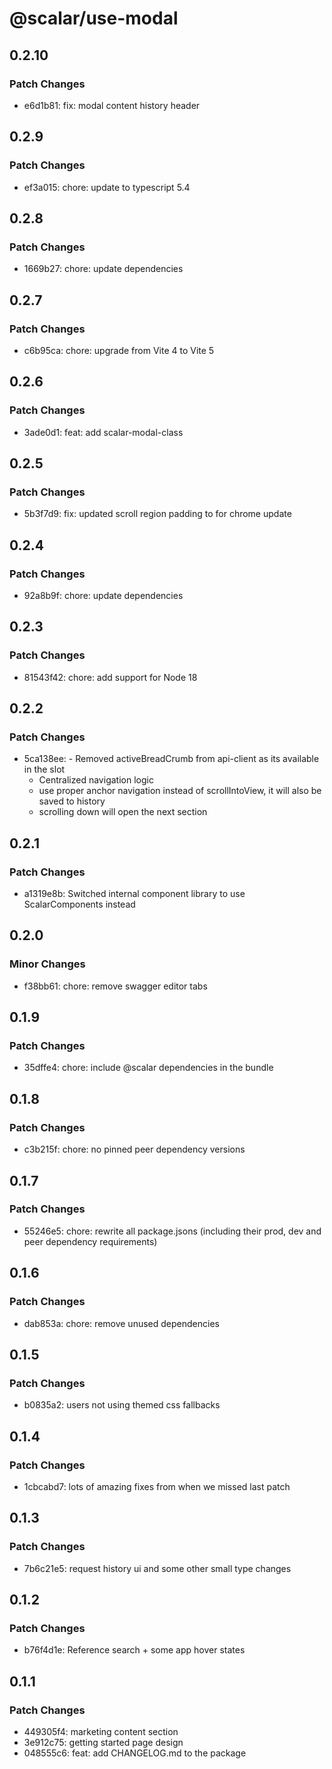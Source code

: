 # @scalar/use-modal

## 0.2.10

### Patch Changes

- e6d1b81: fix: modal content history header

## 0.2.9

### Patch Changes

- ef3a015: chore: update to typescript 5.4

## 0.2.8

### Patch Changes

- 1669b27: chore: update dependencies

## 0.2.7

### Patch Changes

- c6b95ca: chore: upgrade from Vite 4 to Vite 5

## 0.2.6

### Patch Changes

- 3ade0d1: feat: add scalar-modal-class

## 0.2.5

### Patch Changes

- 5b3f7d9: fix: updated scroll region padding to for chrome update

## 0.2.4

### Patch Changes

- 92a8b9f: chore: update dependencies

## 0.2.3

### Patch Changes

- 81543f42: chore: add support for Node 18

## 0.2.2

### Patch Changes

- 5ca138ee: - Removed activeBreadCrumb from api-client as its available in the slot
  - Centralized navigation logic
  - use proper anchor navigation instead of scrollIntoView, it will also be saved to history
  - scrolling down will open the next section

## 0.2.1

### Patch Changes

- a1319e8b: Switched internal component library to use ScalarComponents instead

## 0.2.0

### Minor Changes

- f38bb61: chore: remove swagger editor tabs

## 0.1.9

### Patch Changes

- 35dffe4: chore: include @scalar dependencies in the bundle

## 0.1.8

### Patch Changes

- c3b215f: chore: no pinned peer dependency versions

## 0.1.7

### Patch Changes

- 55246e5: chore: rewrite all package.jsons (including their prod, dev and peer dependency requirements)

## 0.1.6

### Patch Changes

- dab853a: chore: remove unused dependencies

## 0.1.5

### Patch Changes

- b0835a2: users not using themed css fallbacks

## 0.1.4

### Patch Changes

- 1cbcabd7: lots of amazing fixes from when we missed last patch

## 0.1.3

### Patch Changes

- 7b6c21e5: request history ui and some other small type changes

## 0.1.2

### Patch Changes

- b76f4d1e: Reference search + some app hover states

## 0.1.1

### Patch Changes

- 449305f4: marketing content section
- 3e912c75: getting started page design
- 048555c6: feat: add CHANGELOG.md to the package
